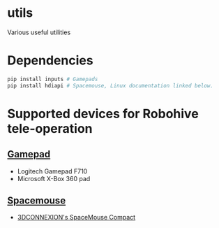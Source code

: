 # utils

Various useful utilities

# Dependencies

```bash
pip install inputs # Gamepads
pip install hdiapi # Spacemouse, Linux documentation linked below.
```

# Supported devices for Robohive tele-operation

## [Gamepad](vtils/input/README.md#gamepad)

- Logitech Gamepad F710
- Microsoft X-Box 360 pad

## [Spacemouse](vtils/input/README.md#spacemouse)

- [3DCONNEXION's SpaceMouse Compact](https://3dconnexion.com/us/product/spacemouse-compact/)
